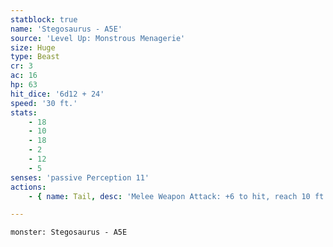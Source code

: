 ```yaml
---
statblock: true
name: 'Stegosaurus - A5E'
source: 'Level Up: Monstrous Menagerie'
size: Huge
type: Beast
cr: 3
ac: 16
hp: 63
hit_dice: '6d12 + 24'
speed: '30 ft.'
stats:
    - 18
    - 10
    - 18
    - 2
    - 12
    - 5
senses: 'passive Perception 11'
actions:
    - { name: Tail, desc: 'Melee Weapon Attack: +6 to hit, reach 10 ft., one target. Hit: 17 (3d8 + 4) piercing damage. If the target is a Large or smaller creature, it makes a DC 14 Strength saving throw. On a failure, it is knocked prone.' }

---
```

```statblock
monster: Stegosaurus - A5E
```
